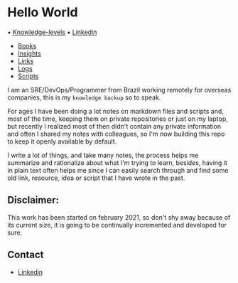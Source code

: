# Hello World

▪️ [Knowledge-levels](./knowledge-levels.md)
▪️ [Linkedin](https://www.linkedin.com/in/bruno-yamada/)

- [Books](./books)
- [Insights](./insights)
- [Links](./links)
- [Logs](./logs)
- [Scripts](./scripts)

I am an SRE/DevOps/Programmer from Brazil working remotely for overseas companies, this is my `knowledge backup` so to speak.

For ages I have been doing a lot notes on markdown files and scripts and, most of the time, keeping them on private repositories or just on my laptop, but recently I realized most of then didn't contain any private information and often I shared my notes with colleagues, so I'm now building this repo to keep it openly available by default.

I write a lot of things, and take many notes, the process helps me summarize and rationalize about what I'm trying to learn, besides, having it in plain text often helps me since I can easily search through and find some old link, resource, idea or script that I have wrote in the past.

## Disclaimer:
This work has been started on february 2021, so don't shy away because of its current size, it is going to be continually incremented and developed for sure.

## Contact
- [Linkedin](https://www.linkedin.com/in/bruno-yamada/)
